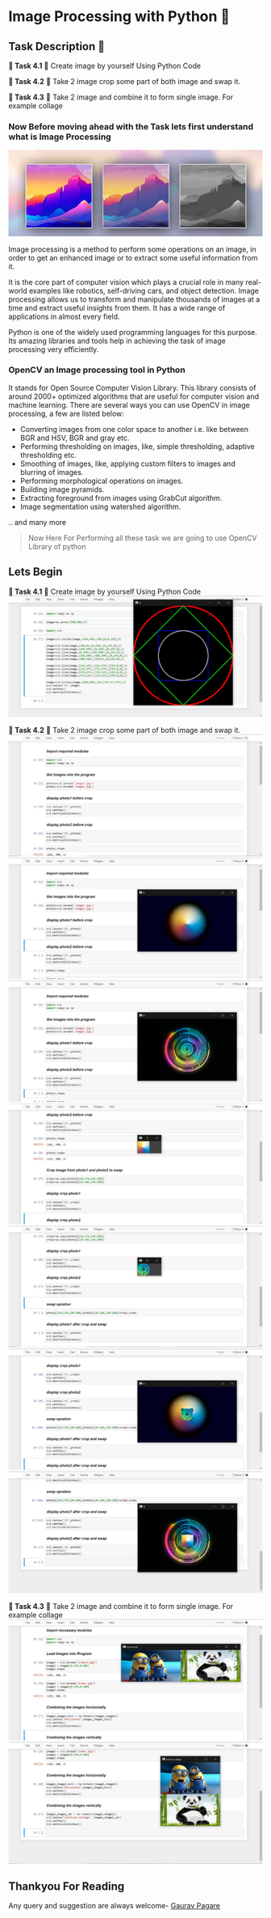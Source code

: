 # Image Processing with Python 🐍

## Task Description 📄

**🔅 Task 4.1**
📌 Create image by yourself Using Python Code

**🔅 Task 4.2**
📌 Take 2 image crop some part of both image and swap it.

**🔅 Task 4.3**
📌 Take 2 image and combine it to form single image. For example collage

### Now Before moving ahead with the Task lets first understand what is Image Processing

![](./Screenshots/Front.jpg)

Image processing is a method to perform some operations on an image, in order to get an enhanced image or to extract some useful information from it.

It is the core part of computer vision which plays a crucial role in many real-world examples like robotics, self-driving cars, and object detection. Image processing allows us to transform and manipulate thousands of images at a time and extract useful insights from them. It has a wide range of applications in almost every field.

Python is one of the widely used programming languages for this purpose. Its amazing libraries and tools help in achieving the task of image processing very efficiently.

### OpenCV an Image processing tool in Python

It stands for Open Source Computer Vision Library. This library consists of around 2000+ optimized algorithms that are useful for computer vision and machine learning. There are several ways you can use OpenCV in image processing, a few are listed below:
* Converting images from one color space to another i.e. like between BGR and HSV, BGR and gray etc.
* Performing thresholding on images, like, simple thresholding, adaptive thresholding etc.
* Smoothing of images, like, applying custom filters to images and blurring of images.
* Performing morphological operations on images.
* Building image pyramids.
* Extracting foreground from images using GrabCut algorithm.
* Image segmentation using watershed algorithm.

.. and many more

>Now Here For Performing all these task we are going to use OpenCV Library of python

## Lets Begin

**🔅 Task 4.1**
📌 Create image by yourself Using Python Code
![](./Screenshots/1(1).jpg)

**🔅 Task 4.2**
📌 Take 2 image crop some part of both image and swap it.
![](./Screenshots/2(1).jpg)
![](./Screenshots/2(2).jpg)
![](./Screenshots/2(3).jpg)
![](./Screenshots/2(4).jpg)
![](./Screenshots/2(5).jpg)
![](./Screenshots/2(6).jpg)
![](./Screenshots/2(7).jpg)

**🔅 Task 4.3**
📌 Take 2 image and combine it to form single image. For example collage
![](./Screenshots/3(1).jpg)
![](./Screenshots/3(2).jpg)

## Thankyou For Reading
Any query and suggestion are always welcome- [Gaurav Pagare](https://www.linkedin.com/in/gaurav-pagare-8b721a193/)
